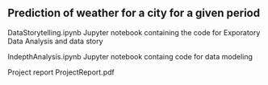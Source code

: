 
## Prediction of weather for a city for a given period

DataStorytelling.ipynb
Jupyter notebook containing the code for Exporatory Data Analysis and data story

IndepthAnalysis.ipynb
Jupyter notebook containg code for data modeling 

Project report
ProjectReport.pdf
